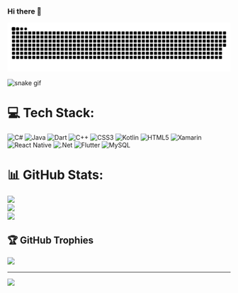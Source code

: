 ### Hi there 👋

<picture>
  <source media="(prefers-color-scheme: dark)" srcset="https://raw.githubusercontent.com/kardelencanoglu/kardelencanoglu/output/github-contribution-grid-snake-dark.svg">
  <source media="(prefers-color-scheme: light)" srcset="https://raw.githubusercontent.com/kardelencanoglu/kardelencanoglu/output/github-contribution-grid-snake.svg">
  <img alt="github contribution grid snake animation" src="https://raw.githubusercontent.com/kardelencanoglu/kardelencanoglu/output/github-contribution-grid-snake.svg">
</picture>


![snake gif](https://github.com/kardelencanoglu/kardelencanoglu/blob/output/github-contribution-grid-snake.gif)


# 💻 Tech Stack:
![C#](https://img.shields.io/badge/c%23-%23239120.svg?style=for-the-badge&logo=c-sharp&logoColor=white) ![Java](https://img.shields.io/badge/java-%23ED8B00.svg?style=for-the-badge&logo=java&logoColor=white) ![Dart](https://img.shields.io/badge/dart-%230175C2.svg?style=for-the-badge&logo=dart&logoColor=white) ![C++](https://img.shields.io/badge/c++-%2300599C.svg?style=for-the-badge&logo=c%2B%2B&logoColor=white) ![CSS3](https://img.shields.io/badge/css3-%231572B6.svg?style=for-the-badge&logo=css3&logoColor=white) ![Kotlin](https://img.shields.io/badge/kotlin-%230095D5.svg?style=for-the-badge&logo=kotlin&logoColor=white) ![HTML5](https://img.shields.io/badge/html5-%23E34F26.svg?style=for-the-badge&logo=html5&logoColor=white) ![Xamarin](https://img.shields.io/badge/Xamarin-3199DC?style=for-the-badge&logo=xamarin&logoColor=white) ![React Native](https://img.shields.io/badge/react_native-%2320232a.svg?style=for-the-badge&logo=react&logoColor=%2361DAFB) ![.Net](https://img.shields.io/badge/.NET-5C2D91?style=for-the-badge&logo=.net&logoColor=white) ![Flutter](https://img.shields.io/badge/Flutter-%2302569B.svg?style=for-the-badge&logo=Flutter&logoColor=white) ![MySQL](https://img.shields.io/badge/mysql-%2300f.svg?style=for-the-badge&logo=mysql&logoColor=white)
# 📊 GitHub Stats:
![](https://github-readme-stats.vercel.app/api?username=kardelencanoglu&theme=dark&hide_border=false&include_all_commits=false&count_private=false)<br/>
![](https://github-readme-streak-stats.herokuapp.com/?user=kardelencanoglu&theme=dark&hide_border=false)<br/>
![](https://github-readme-stats.vercel.app/api/top-langs/?username=kardelencanoglu&theme=dark&hide_border=false&include_all_commits=false&count_private=false&layout=compact)

## 🏆 GitHub Trophies
![](https://github-profile-trophy.vercel.app/?username=kardelencanoglu&theme=dracula&no-frame=true&no-bg=false&margin-w=4)

---
[![](https://visitcount.itsvg.in/api?id=kardelencanoglu&icon=0&color=6)](https://visitcount.itsvg.in)

<!-- Proudly created with GPRM ( https://gprm.itsvg.in ) -->
